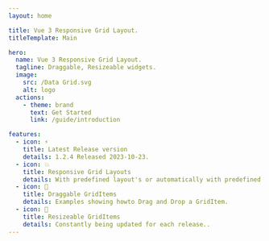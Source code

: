 ```yaml
---
layout: home

title: Vue 3 Responsive Grid Layout.
titleTemplate: Main

hero:
  name: Vue 3 Responsive Grid Layout.
  tagline: Draggable, Resizeable widgets.
  image:
    src: /Data Grid.svg
    alt: logo
  actions:
    - theme: brand
      text: Get Started
      link: /guide/introduction

features:
  - icon: ⚡️
    title: Latest Release version
    details: 1.2.4 Released 2023-10-23.
  - icon: 💥
    title: Responsive Grid Layouts
    details: With predefined layout's or automatically with predefined breakpoints.
  - icon: 🔱
    title: Draggable GridItems
    details: Examples showing howto Drag and Drop a GridItem.
  - icon: 🔱
    title: Resizeable GridItems
    details: Constantly being updated for each release..
---
```


